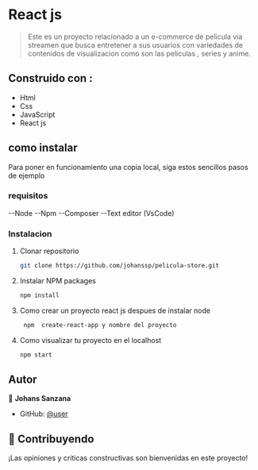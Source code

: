 # React js

> Este es un proyecto relacionado a un e-commerce de pelicula via streamen que busca entretener a sus usuarios con variedades de contenidos de visualizacion como son las peliculas , series y anime.

## Construido con :

- Html
- Css
- JavaScript
- React js

## como instalar

Para poner en funcionamiento una copia local, siga estos sencillos pasos de ejemplo

### requisitos

--Node
--Npm
--Composer
--Text editor (VsCode)

### Instalacion

1. Clonar repositorio
   ```sh
   git clone https://github.com/johanssp/pelicula-store.git
   ```
2. Instalar NPM packages

   ```sh
   npm install

   ```

3. Como crear un proyecto react js despues de instalar node

   ```sh
    npm  create-react-app y nombre del proyecto

   ```

4. Como visualizar tu proyecto en el localhost

   ```sh
   npm start

   ```

## Autor

👤 **Johans Sanzana**

- GitHub: [@user](https://github.com/johanssp)

## 🤝 Contribuyendo

¡Las opiniones y criticas constructivas son bienvenidas en este proyecto!
